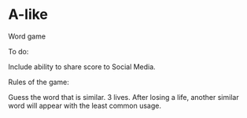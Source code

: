 # A-like
Word game

To do:

Include ability to share score to Social Media.

Rules of the game:

Guess the word that is similar.
3 lives. 
After losing a life, another similar word will appear with the least common usage.

